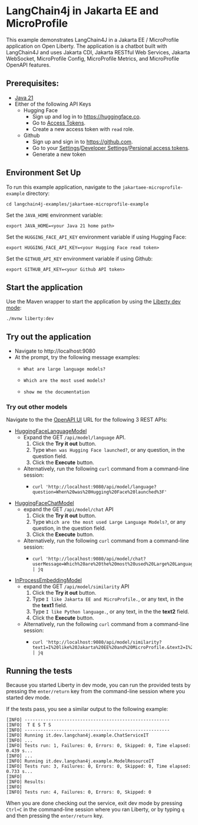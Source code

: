 # LangChain4j in Jakarta EE and MicroProfile
This example demonstrates LangChain4J in a Jakarta EE / MicroProfile application on Open Liberty. The application is a chatbot built with LangChain4J and uses Jakarta CDI, Jakarta RESTful Web Services, Jakarta WebSocket, MicroProfile Config, MicroProfile Metrics, and MicroProfile OpenAPI features.

## Prerequisites:

- [Java 21](https://developer.ibm.com/languages/java/semeru-runtimes/downloads)
- Either of the following API Keys
  - Hugging Face
    - Sign up and log in to https://huggingface.co.
    - Go to [Access Tokens](https://huggingface.co/settings/tokens).
    - Create a new access token with `read` role.
  - Github
    - Sign up and sign in to https://github.com.
    - Go to your [Settings](https://github.com/settings/profile)/[Developer Settings](https://github.com/settings/developers)/[Persional access tokens](https://github.com/settings/personal-access-tokens).
    - Generate a new token

## Environment Set Up

To run this example application, navigate  to the `jakartaee-microprofile-example` directory:

```
cd langchain4j-examples/jakartaee-microprofile-example
```

Set the `JAVA_HOME` environment variable:
```
export JAVA_HOME=<your Java 21 home path>
```

Set the `HUGGING_FACE_API_KEY` environment variable if using Hugging Face:
```
export HUGGING_FACE_API_KEY=<your Hugging Face read token>
```

Set the `GITHUB_API_KEY` environment variable if using Github:
```
export GITHUB_API_KEY=<your Github API token>
```

## Start the application

Use the Maven wrapper to start the application by using the [Liberty dev mode](https://openliberty.io/docs/latest/development-mode.html):

```
./mvnw liberty:dev
```

## Try out the application

- Navigate to http://localhost:9080
- At the prompt, try the following message examples:
  - ```
    What are large language models?
    ```
  - ```
    Which are the most used models?
    ```
  - ```
    show me the documentation
    ```


### Try out other models

Navigate to the the [OpenAPI UI](http://localhost:9080/openapi/ui) URL for the following 3 REST APIs:

- [HuggingFaceLanguageModel](https://github.com/langchain4j/langchain4j/blob/main/langchain4j-hugging-face/src/main/java/dev/langchain4j/model/huggingface/HuggingFaceLanguageModel.java)
  - Expand the GET `/api/model/language` API.
    1. Click the **Try it out** button.
    2. Type `When was Hugging Face launched?`, or any question, in the question field.
    3. Click the **Execute** button.
  - Alternatively, run the following `curl` command from a command-line session:
    - ```
      curl 'http://localhost:9080/api/model/language?question=When%20was%20Hugging%20Face%20launched%3F'

      ```
- [HuggingFaceChatModel](https://github.com/langchain4j/langchain4j/blob/main/langchain4j-hugging-face/src/main/java/dev/langchain4j/model/huggingface/HuggingFaceChatModel.java)
  - expand the GET `/api/model/chat` API
    1. Click the **Try it out** button.
    2. Type `Which are the most used Large Language Models?`, or any question, in the question field.
    3. Click the **Execute** button.
  - Alternatively, run the following `curl` command from a command-line session:
    - ```
      curl 'http://localhost:9080/api/model/chat?userMessage=Which%20are%20the%20most%20used%20Large%20Language%20Models%3F' | jq
      ```
- [InProcessEmbeddingModel](https://github.com/langchain4j/langchain4j-embeddings)
  - expand the GET `/api/model/similarity` API
    1. Click the **Try it out** button.
    2. Type `I like Jakarta EE and MicroProfile.`, or any text, in the the **text1** field.
    3. Type `I like Python language.`, or any text, in the the **text2** field. 
    3. Click the **Execute** button.
  - Alternatively, run the following `curl` command from a command-line session:
    - ```
      curl 'http://localhost:9080/api/model/similarity?text1=I%20like%20Jakarta%20EE%20and%20MicroProfile.&text2=I%20like%20Python%20language.' | jq
      ```


## Running the tests

Because you started Liberty in dev mode, you can run the provided tests by pressing the `enter/return` key from the command-line session where you started dev mode.

If the tests pass, you see a similar output to the following example:

```
[INFO] -------------------------------------------------------
[INFO]  T E S T S
[INFO] -------------------------------------------------------
[INFO] Running it.dev.langchan4j.example.ChatServiceIT
[INFO] ...
[INFO] Tests run: 1, Failures: 0, Errors: 0, Skipped: 0, Time elapsed: 0.439 s...
[INFO] ...
[INFO] Running it.dev.langchan4j.example.ModelResourceIT
[INFO] Tests run: 3, Failures: 0, Errors: 0, Skipped: 0, Time elapsed: 0.733 s...
[INFO] 
[INFO] Results:
[INFO] 
[INFO] Tests run: 4, Failures: 0, Errors: 0, Skipped: 0
```

When you are done checking out the service, exit dev mode by pressing `Ctrl+C` in the command-line session where you ran Liberty, or by typing `q` and then pressing the `enter/return` key.
